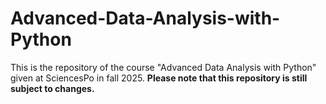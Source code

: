 # Advanced-Data-Analysis-with-Python
This is the repository of the course "Advanced Data Analysis with Python" given at SciencesPo in fall 2025.
**Please note that this repository is still subject to changes.**
